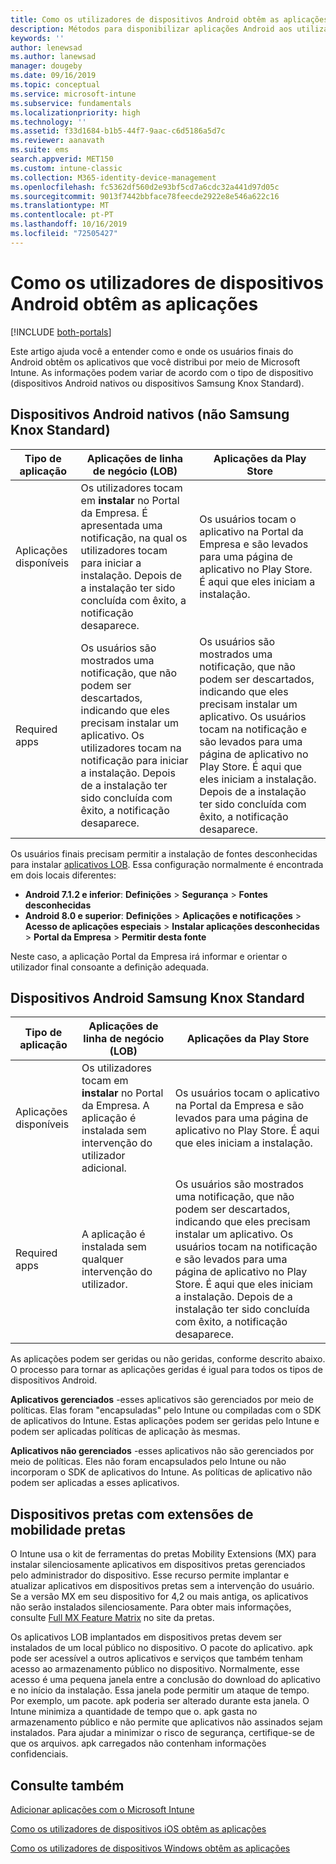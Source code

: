 ```yaml
---
title: Como os utilizadores de dispositivos Android obtêm as aplicações
description: Métodos para disponibilizar aplicações Android aos utilizadores finais
keywords: ''
author: lenewsad
ms.author: lanewsad
manager: dougeby
ms.date: 09/16/2019
ms.topic: conceptual
ms.service: microsoft-intune
ms.subservice: fundamentals
ms.localizationpriority: high
ms.technology: ''
ms.assetid: f33d1684-b1b5-44f7-9aac-c6d5186a5d7c
ms.reviewer: aanavath
ms.suite: ems
search.appverid: MET150
ms.custom: intune-classic
ms.collection: M365-identity-device-management
ms.openlocfilehash: fc5362df560d2e93bf5cd7a6cdc32a441d97d05c
ms.sourcegitcommit: 9013f7442bbface78feecde2922e8e546a622c16
ms.translationtype: MT
ms.contentlocale: pt-PT
ms.lasthandoff: 10/16/2019
ms.locfileid: "72505427"
---
```

# <a name="how-your-android-users-get-their-apps"></a>Como os utilizadores de dispositivos Android obtêm as aplicações

[!INCLUDE [both-portals](../../intune-classic/includes/note-for-both-portals.md)]

Este artigo ajuda você a entender como e onde os usuários finais do Android obtêm os aplicativos que você distribui por meio de Microsoft Intune. As informações podem variar de acordo com o tipo de dispositivo (dispositivos Android nativos ou dispositivos Samsung Knox Standard).

## <a name="native-non-samsung-knox-standard-android-devices"></a>Dispositivos Android nativos (não Samsung Knox Standard)

| Tipo de aplicação | Aplicações de linha de negócio (LOB) | Aplicações da Play Store  |
| ------------- |-------------| -----|
| Aplicações disponíveis      | Os utilizadores tocam em **instalar** no Portal da Empresa. É apresentada uma notificação, na qual os utilizadores tocam para iniciar a instalação. Depois de a instalação ter sido concluída com êxito, a notificação desaparece. | Os usuários tocam o aplicativo na Portal da Empresa e são levados para uma página de aplicativo no Play Store. É aqui que eles iniciam a instalação.|
| Required apps      | Os usuários são mostrados uma notificação, que não podem ser descartados, indicando que eles precisam instalar um aplicativo. Os utilizadores tocam na notificação para iniciar a instalação. Depois de a instalação ter sido concluída com êxito, a notificação desaparece.    | Os usuários são mostrados uma notificação, que não podem ser descartados, indicando que eles precisam instalar um aplicativo. Os usuários tocam na notificação e são levados para uma página de aplicativo no Play Store. É aqui que eles iniciam a instalação. Depois de a instalação ter sido concluída com êxito, a notificação desaparece. |

Os usuários finais precisam permitir a instalação de fontes desconhecidas para instalar [aplicativos LOB](../apps/lob-apps-android.md). Essa configuração normalmente é encontrada em dois locais diferentes:

* **Android 7.1.2 e inferior**: **Definições** > **Segurança** > **Fontes desconhecidas**
* **Android 8.0 e superior**: **Definições** > **Aplicações e notificações** > **Acesso de aplicações especiais** > **Instalar aplicações desconhecidas** > **Portal da Empresa** > **Permitir desta fonte**

Neste caso, a aplicação Portal da Empresa irá informar e orientar o utilizador final consoante a definição adequada. 

## <a name="samsung-knox-standard-android-devices"></a>Dispositivos Android Samsung Knox Standard

| Tipo de aplicação | Aplicações de linha de negócio (LOB) | Aplicações da Play Store  |
| ------------- |-------------| -----|
| Aplicações disponíveis      | Os utilizadores tocam em **instalar** no Portal da Empresa. A aplicação é instalada sem intervenção do utilizador adicional. | Os usuários tocam o aplicativo na Portal da Empresa e são levados para uma página de aplicativo no Play Store. É aqui que eles iniciam a instalação.|
| Required apps      | A aplicação é instalada sem qualquer intervenção do utilizador.    | Os usuários são mostrados uma notificação, que não podem ser descartados, indicando que eles precisam instalar um aplicativo. Os usuários tocam na notificação e são levados para uma página de aplicativo no Play Store. É aqui que eles iniciam a instalação. Depois de a instalação ter sido concluída com êxito, a notificação desaparece. |

As aplicações podem ser geridas ou não geridas, conforme descrito abaixo. O processo para tornar as aplicações geridas é igual para todos os tipos de dispositivos Android.

**Aplicativos gerenciados** -esses aplicativos são gerenciados por meio de políticas. Elas foram "encapsuladas" pelo Intune ou compiladas com o SDK de aplicativos do Intune. Estas aplicações podem ser geridas pelo Intune e podem ser aplicadas políticas de aplicação às mesmas.

**Aplicativos não gerenciados** -esses aplicativos não são gerenciados por meio de políticas. Eles não foram encapsulados pelo Intune ou não incorporam o SDK de aplicativos do Intune. As políticas de aplicativo não podem ser aplicadas a esses aplicativos.

## <a name="zebra-devices-with-zebra-mobility-extensions"></a>Dispositivos pretas com extensões de mobilidade pretas

O Intune usa o kit de ferramentas do pretas Mobility Extensions (MX) para instalar silenciosamente aplicativos em dispositivos pretas gerenciados pelo administrador do dispositivo. Esse recurso permite implantar e atualizar aplicativos em dispositivos pretas sem a intervenção do usuário. Se a versão MX em seu dispositivo for 4,2 ou mais antiga, os aplicativos não serão instalados silenciosamente. Para obter mais informações, consulte [Full MX Feature Matrix](http://techdocs.zebra.com/mx/compatibility/) no site da pretas.

Os aplicativos LOB implantados em dispositivos pretas devem ser instalados de um local público no dispositivo. O pacote do aplicativo. apk pode ser acessível a outros aplicativos e serviços que também tenham acesso ao armazenamento público no dispositivo. Normalmente, esse acesso é uma pequena janela entre a conclusão do download do aplicativo e no início da instalação. Essa janela pode permitir um ataque de tempo. Por exemplo, um pacote. apk poderia ser alterado durante esta janela. O Intune minimiza a quantidade de tempo que o. apk gasta no armazenamento público e não permite que aplicativos não assinados sejam instalados. Para ajudar a minimizar o risco de segurança, certifique-se de que os arquivos. apk carregados não contenham informações confidenciais.

## <a name="see-also"></a>Consulte também

[Adicionar aplicações com o Microsoft Intune](../apps/apps-add.md)

[Como os utilizadores de dispositivos iOS obtêm as aplicações](end-user-apps-ios.md)

[Como os utilizadores de dispositivos Windows obtêm as aplicações](end-user-apps-windows.md)

